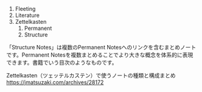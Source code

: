 1. Fleeting
2. Literature
3. Zettelkasten
	1. Permanent
	2. Structure

「Structure Notes」は複数のPermanent Notesへのリンクを含むまとめノートです。Permanent Notesを複数まとめることでより大きな概念を体系的に表現できます。書籍でいう目次のようなものです。

Zettelkasten（ツェッテルカステン）で使うノートの種類と構成まとめ
https://jmatsuzaki.com/archives/28172

